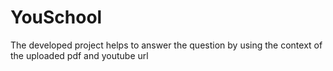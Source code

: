 # YouSchool
The developed project helps to answer the question by using the context of the uploaded pdf and youtube url
